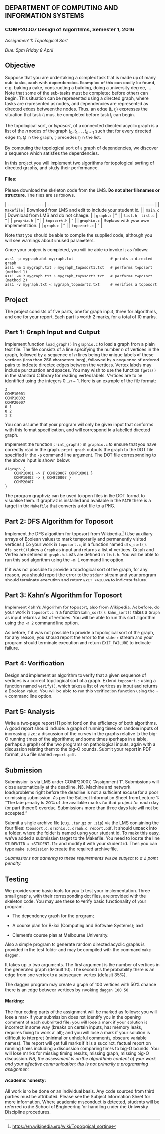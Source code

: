 DEPARTMENT OF COMPUTING AND INFORMATION SYSTEMS
-----------------------------------------------

### COMP20007 Design of Algorithms, Semester 1, 2016

*Assignment 1: Topological Sort*

*Due: 5pm Friday 8 April*

Objective
---------

Suppose that you are undertaking a complex task that is made up of many
sub-tasks, each with dependencies. Examples of this can easily be found,
e.g. baking a cake, constructing a building, doing a university degree,
…Note that some of the sub-tasks must be completed before others can
begin. This situation can be represented using a directed graph, where
tasks are represented as nodes, and dependencies are represented as
directed edges between the nodes. Thus, an edge $(t_i, t_j)$ expresses
the situation that task $t_i$ must be completed before task $t_j$ can
begin.

The topological sort, or *toposort*, of a connected directed acyclic
graph is a list of the $n$ nodes of the graph $t_0, t_1,...,t_{n-1}$
such that for every directed edge $(t_i, t_j)$ in the graph, $t_i$
precedes $t_j$ in the list.

By computing the topological sort of a graph of dependencies, we
discover a sequence which satisfies the dependencies.

In this project you will implement two algorithms for topological
sorting of directed graphs, and study their performance.

#### Files:

Please download the skeleton code from the LMS. <span>**Do not alter
filenames or structure**</span>. The files are as follows.

 | ------------------ | ------------------------------------------------------ |
 | `Makefile`         | Download from LMS and edit to include your student id. |
 | `main.c`           | Download from LMS and do not change.                   |
 | `graph.h`          | ”                                                      |
 | `list.h, list.c`   | ”                                                      |
 | `graphio.h`        | ”                                                      |
 | `toposort.h`       | ”                                                      |
 | `graphio.c`        | Replace with your own implementation.                  |
 | `graph.c`          | ”                                                      |
 | `toposort.c`       | ”                                                      |

Note that you should be able to compile the supplied code, although you
will see warnings about unused parameters.

Once your project is completed, you will be able to invoke it as
follows:

    ass1 -p mygraph.dot mygraph.txt                 # prints a directed graph
    ass1 -m 1 mygraph.txt > mygraph_toposort1.txt   # performs toposort (method 1)
    ass1 -m 2 mygraph.txt > mygraph_toposort2.txt   # performs toposort (method 2)
    ass1 -v mygraph.txt < mygraph_toposort2.txt     # verifies a toposort

Project
-------

The project consists of five parts, one for graph input, three for
algorithms, and one for your report. Each part is worth 2 marks, for a
total of 10 marks.

Part 1: Graph Input and Output
------------------------------

Implement function `load_graph()` in `graphio.c` to load a graph from a
plain text file. The file consists of a line specifying the number $n$
of vertices in the graph, followed by a sequence of $n$ lines being the
unique labels of these vertices (less than 256 characters long),
followed by a sequence of ordered pairs to indicate directed edges
between the vertices. Vertex labels may include punctuation and spaces.
You may wish to use the function `fgets()` in the standard C library for
reading vertex labels. Vertices are to be identified using the integers
$0 ... n - 1$. Here is an example of the file format:

    3
    COMP10001
    COMP10002
    COMP20007
    0 1
    0 2
    1 2

You can assume that your program will only be given input that conforms
with this format specification, and will correspond to a labelled
directed graph.

Implement the function `print_graph()` in `graphio.c` to ensure that you
have correctly read in the graph. `print_graph` outputs the graph to the
DOT file specified in the `-p` command line argument. The DOT file
corresponding to the above input is shown below:

    digraph {
        COMP10001 -> { COMP20007 COMP10001 }
        COMP10002 -> { COMP20007 }
        COMP20007
    }

The program graphviz can be used to open files in the DOT format to
visualise them. If graphviz is installed and available in the `PATH`
there is a target in the `Makefile` that converts a dot file to a PNG.

Part 2: DFS Algorithm for Toposort
----------------------------------

Implement the DFS algorithm for toposort from Wikipedia.[^1] (Use
auxiliary arrays of Boolean values to mark temporarily and permanently
visited vertices.) Do your work in `toposort.c`, in a function named
`dfs_sort()`. `dfs_sort()` takes a `Graph` as input and returns a list
of vertices. Graph and Vertex are defined in `graph.h`. Lists are
defined in `list.h`. You will be able to run this sort algorithm using
the `-m 1` command line option.

If it was not possible to provide a topological sort of the graph, for
any reason, you should report the error to the `stderr` stream and your
program should terminate execution and return `EXIT_FAILURE` to indicate
failure.

Part 3: Kahn’s Algorithm for Toposort
-------------------------------------

Implement Kahn’s Algorithm for toposort, also from Wikipedia. As before,
do your work in `toposort.c` in a function `kahn_sort()`. `kahn_sort()`
takes a `Graph` as input returns a list of vertices. You will be able to
run this sort algorithm using the `-m 2` command line option.

As before, if it was not possible to provide a topological sort of the
graph, for any reason, you should report the error to the `stderr`
stream and your program should terminate execution and return
`EXIT_FAILURE` to indicate failure.

Part 4: Verification
--------------------

Design and implement an algorithm to verify that a given sequence of
vertices is a correct topological sort of a graph. Extend `toposort.c`
using a function named `verify()`, which takes a list of vertices as
input and returns a Boolean value. You will be able to run this
verification function using the `-v` command line option.

Part 5: Analysis
----------------

Write a two-page report (11 point font) on the efficiency of both
algorithms. A good report should include: a graph of running times on
random inputs of increasing size; a discussion of the curves in the
graphs relative to the big-O running times of the algorithms; and some
times (perhaps in a table, perhaps a graph) of the two programs on
pathological inputs, again with a discussion relating them to the big-O
bounds. Submit your report in PDF format, as a file named `report.pdf`.

Submission
----------

Submission is via LMS under COMP20007, “Assignment 1”. Submissions will
close automatically at the deadline. NB. Machine and network
load/problems right before the deadline is not a sufficient excuse for a
poor or missing submission. As per the Subject Information Sheet from
Lecture 1: “The late penalty is 20% of the available marks for that
project for each day (or part thereof) overdue. Submissions more than
three days late will not be accepted.”

Submit a single archive file (e.g. `.tar.gz` or `.zip`) via the LMS
containing the four files: `toposort.c`, `graphio.c`, `graph.c`,
`report.pdf`. It should unpack into a folder, where the folder is named
using your student id. To make this easy, we’ve added a submission
target to the Makefile. You need to locate the line
`STUDENTID = <STUDENT-ID>` and modify it with your student id. Then you
can type `make submission` to create the required archive file.

*Submissions not adhering to these requirements will be subject to a 2
point penalty.*

Testing
-------

We provide some basic tools for you to test your implementation. Three
small graphs, with their corresponding dot files, are provided with the
skeleton code. You may use these to verify basic functionality of your
program.

-   The dependency graph for the program;

-   A course plan for B-Sci (Computing and Software Systems); and

-   Clement’s course plan at Melbourne University.

Also a simple program to generate random directed acyclic graphs is
provided in the test folder and may be compiled with the command
`make daggen`.

It takes up to two arguments. The first argument is the number of
vertices in the generated graph (default 10). The second is the
probability there is an edge from one vertex to a subsequent vertex
(default 35%).

The daggen program may create a graph of 100 vertices with 50% chance
there is an edge between vertices by invoking `daggen 100 50`

#### Marking:

The four coding parts of the assignment will be marked as follows: you
will lose a mark if your submission does not identify you in the opening
comment of each submitted file; you will lose a mark if your solution is
incorrect in some way (breaks on certain inputs, has memory leaks,
requires fixing to work at all); and you will lose a mark if your
solution is difficult to interpret (minimal or unhelpful comments,
obscure variable names). The report will get full marks if it is a
succinct, factual report on running times including a discussion
comparing times to big-O bounds. You will lose marks for missing timing
results, missing graph, missing big-O discussion. *NB, the assessment is
on the algorithmic content of your work and your effective
communication; this is not primarily a programming assignment.*

#### Academic honesty:

All work is to be done on an individual basis. Any code sourced from
third parties must be attributed. Please see the Subject Information
Sheet for more information. Where academic misconduct is detected,
students will be referred to the School of Engineering for handling
under the University Discipline procedures.

[^1]: <https://en.wikipedia.org/wiki/Topological_sorting>
